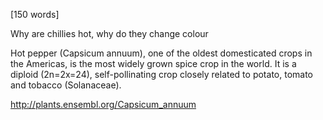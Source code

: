 
[150 words]

Why are chillies hot, why do they change colour

Hot pepper (Capsicum annuum), one of the oldest domesticated crops in the Americas, is the most widely grown spice crop in the world. It is a diploid (2n=2x=24), self-pollinating crop closely related to potato, tomato and tobacco (Solanaceae).

http://plants.ensembl.org/Capsicum_annuum
